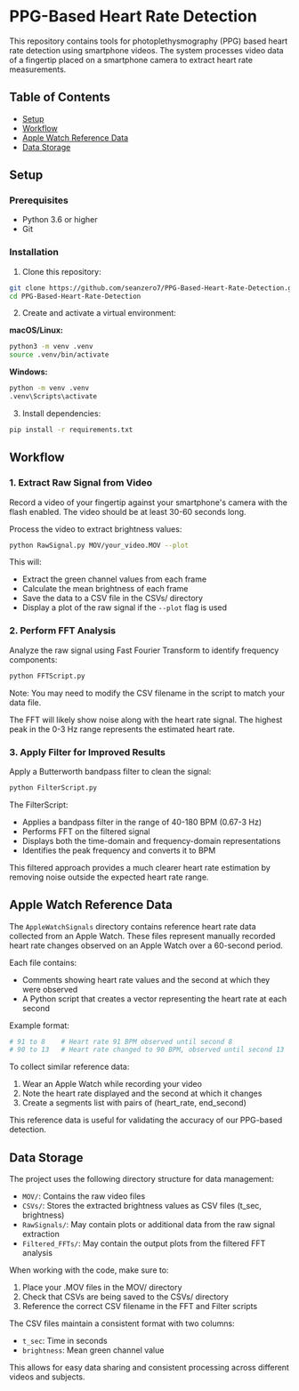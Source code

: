 # PPG-Based Heart Rate Detection

This repository contains tools for photoplethysmography (PPG) based heart rate detection using smartphone videos. The system processes video data of a fingertip placed on a smartphone camera to extract heart rate measurements.

## Table of Contents
- [Setup](#setup)
- [Workflow](#workflow)
- [Apple Watch Reference Data](#apple-watch-reference-data)
- [Data Storage](#data-storage)

## Setup

### Prerequisites
- Python 3.6 or higher
- Git

### Installation

1. Clone this repository:
```bash
git clone https://github.com/seanzero7/PPG-Based-Heart-Rate-Detection.git
cd PPG-Based-Heart-Rate-Detection
```

2. Create and activate a virtual environment:

**macOS/Linux:**
```bash
python3 -m venv .venv
source .venv/bin/activate
```

**Windows:**
```bash
python -m venv .venv
.venv\Scripts\activate
```

3. Install dependencies:
```bash
pip install -r requirements.txt
```

## Workflow

### 1. Extract Raw Signal from Video

Record a video of your fingertip against your smartphone's camera with the flash enabled. The video should be at least 30-60 seconds long. 

Process the video to extract brightness values:

```bash
python RawSignal.py MOV/your_video.MOV --plot
```

This will:
- Extract the green channel values from each frame
- Calculate the mean brightness of each frame
- Save the data to a CSV file in the CSVs/ directory
- Display a plot of the raw signal if the `--plot` flag is used

### 2. Perform FFT Analysis

Analyze the raw signal using Fast Fourier Transform to identify frequency components:

```bash
python FFTScript.py
```

Note: You may need to modify the CSV filename in the script to match your data file.

The FFT will likely show noise along with the heart rate signal. The highest peak in the 0-3 Hz range represents the estimated heart rate.

### 3. Apply Filter for Improved Results

Apply a Butterworth bandpass filter to clean the signal:

```bash
python FilterScript.py
```

The FilterScript:
- Applies a bandpass filter in the range of 40-180 BPM (0.67-3 Hz)
- Performs FFT on the filtered signal
- Displays both the time-domain and frequency-domain representations
- Identifies the peak frequency and converts it to BPM

This filtered approach provides a much clearer heart rate estimation by removing noise outside the expected heart rate range.

## Apple Watch Reference Data

The `AppleWatchSignals` directory contains reference heart rate data collected from an Apple Watch. These files represent manually recorded heart rate changes observed on an Apple Watch over a 60-second period.

Each file contains:
- Comments showing heart rate values and the second at which they were observed
- A Python script that creates a vector representing the heart rate at each second

Example format:
```python
# 91 to 8    # Heart rate 91 BPM observed until second 8
# 90 to 13   # Heart rate changed to 90 BPM, observed until second 13
```

To collect similar reference data:
1. Wear an Apple Watch while recording your video
2. Note the heart rate displayed and the second at which it changes
3. Create a segments list with pairs of (heart_rate, end_second)

This reference data is useful for validating the accuracy of our PPG-based detection.

## Data Storage

The project uses the following directory structure for data management:

- `MOV/`: Contains the raw video files
- `CSVs/`: Stores the extracted brightness values as CSV files (t_sec, brightness)
- `RawSignals/`: May contain plots or additional data from the raw signal extraction
- `Filtered_FFTs/`: May contain the output plots from the filtered FFT analysis

When working with the code, make sure to:
1. Place your .MOV files in the MOV/ directory
2. Check that CSVs are being saved to the CSVs/ directory
3. Reference the correct CSV filename in the FFT and Filter scripts

The CSV files maintain a consistent format with two columns:
- `t_sec`: Time in seconds
- `brightness`: Mean green channel value

This allows for easy data sharing and consistent processing across different videos and subjects.
